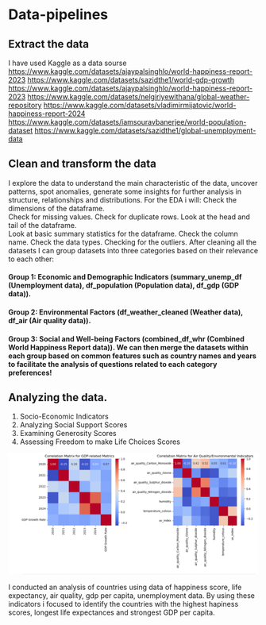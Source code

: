 # Data-pipelines
## Extract the data 
I have used Kaggle as a data sourse
https://www.kaggle.com/datasets/ajaypalsinghlo/world-happiness-report-2023
https://www.kaggle.com/datasets/sazidthe1/world-gdp-growth
https://www.kaggle.com/datasets/ajaypalsinghlo/world-happiness-report-2023
https://www.kaggle.com/datasets/nelgiriyewithana/global-weather-repository
https://www.kaggle.com/datasets/vladimirmijatovic/world-happiness-report-2024
https://www.kaggle.com/datasets/iamsouravbanerjee/world-population-dataset
https://www.kaggle.com/datasets/sazidthe1/global-unemployment-data

## Clean and transform the data
I explore the data to understand the main characteristic of the data, uncover patterns, spot anomalies, generate some insights for further analysis in structure, relationships and distributions. 
For the EDA i will:
Check the dimensions of the dataframe.    
Check for missing values.
Check for duplicate rows. 
Look at the head and tail of the dataframe.    
Look at basic summary statistics for the dataframe.
Check the column name.
Check the data types.
Checking for the outliers.
After cleaning  all the datasets I can group datasets into three categories based on their relevance to each other:
#### Group 1: Economic and Demographic Indicators (summary_unemp_df (Unemployment data), df_population (Population data), df_gdp (GDP data)). 
#### Group 2: Environmental Factors (df_weather_cleaned (Weather data), df_air (Air quality data)). 
#### Group 3: Social and Well-being Factors (combined_df_whr (Combined World Happiness Report data)). We can then merge the datasets within each group based on common features such as country names and years to facilitate the analysis of questions related to each category preferences!

## Analyzing the data.
1. Socio-Economic Indicators
2. Analyzing Social Support Scores
3. Examining Generosity Scores
4. Assessing Freedom to make Life Choices Scores
   
![Analysis](DP.PNG)
 
I conducted an analysis of countries using data of happiness score, life expectancy, air quality, gdp per capita, unemployment data. By using these indicators i focused to identify the countries with the highest hapiness scores, longest life expectances and strongest GDP per capita.  


   
